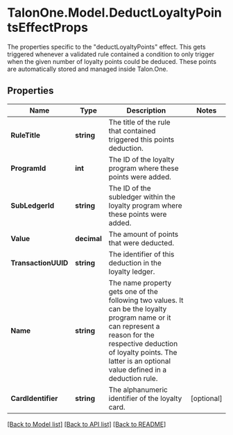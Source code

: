 # TalonOne.Model.DeductLoyaltyPointsEffectProps
The properties specific to the \"deductLoyaltyPoints\" effect. This gets triggered whenever a validated rule contained a condition to only trigger when the given number of loyalty points could be deduced. These points are automatically stored and managed inside Talon.One.
## Properties

Name | Type | Description | Notes
------------ | ------------- | ------------- | -------------
**RuleTitle** | **string** | The title of the rule that contained triggered this points deduction. | 
**ProgramId** | **int** | The ID of the loyalty program where these points were added. | 
**SubLedgerId** | **string** | The ID of the subledger within the loyalty program where these points were added. | 
**Value** | **decimal** | The amount of points that were deducted. | 
**TransactionUUID** | **string** | The identifier of this deduction in the loyalty ledger. | 
**Name** | **string** | The name property gets one of the following two values. It can be the loyalty program name or it can represent a reason for the respective deduction of loyalty points. The latter is an optional value defined in a deduction rule.  | 
**CardIdentifier** | **string** | The alphanumeric identifier of the loyalty card.  | [optional] 

[[Back to Model list]](../README.md#documentation-for-models) [[Back to API list]](../README.md#documentation-for-api-endpoints) [[Back to README]](../README.md)

